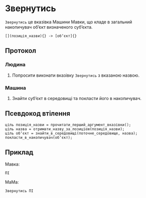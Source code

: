 # Звернутись

`Звернутись` <keyword>це</keyword> вказівка <subject>Машини Мавки</subject>, що кладе в загальний накопичувач обʼєкт
визначеного субʼєкта.

```
[](позиція_назви){} -> [обʼєкт]{}
```

## Протокол

### Людина

1. Попросити виконати вказівку `Звернутись` з вказаною назвою.

### Машина

1. Знайти субʼєкт в середовищі та покласти його в накопичувач.

## Псевдокод втілення

```ціль
ціль позиція_назви = прочитати_перший_аргумент_вказівки();
ціль назва = отримати_назву_за_позицією(позиція_назви);
ціль обʼєкт = знайти_в_середовищі(поточне_середовище, назва);
покласти_в_накопичувач(обʼєкт);
```

## Приклад

<subject>Мавка</subject>:

```мавка
ПІ
```

<subject>МаМа</subject>:

```мама
Звернутись ПІ
```